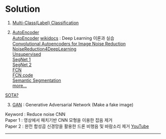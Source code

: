 Solution
===================


1. [Multi-Class(Label) Classification](https://wordbe.tistory.com/entry/ML-Cross-entropyCategorical-Binary%EC%9D%98-%EC%9D%B4%ED%95%B4)

2. [AutoEncoder](https://wjddyd66.github.io/pytorch/Pytorch-AutoEncoder/)    
[AutoEncoder](https://debuggercafe.com/autoencoder-neural-network-application-to-image-denoising/)
[wikidocs](https://wikidocs.net/3413) : Deep Learning 이론과 실습    
[Convolutional Autoencoders for Image Noise Reduction](https://towardsdatascience.com/convolutional-autoencoders-for-image-noise-reduction-32fce9fc1763)   
[NoiseReduction4DeepLearning](https://github.com/hashnut/NoiseReduction4DeepLearning)    
[Unsupervised](https://ebbnflow.tistory.com/165)     
[SegNet 1](https://github.com/say4n/pytorch-segnet/blob/master/src/model.py)    
[SegNet 2](https://medium.com/hyunjulie/1%ED%8E%B8-semantic-segmentation-%EC%B2%AB%EA%B1%B8%EC%9D%8C-4180367ec9cb)     
[FCN](https://medium.com/@msmapark2/fcn-%EB%85%BC%EB%AC%B8-%EB%A6%AC%EB%B7%B0-fully-convolutional-networks-for-semantic-segmentation-81f016d76204)    
[FCN code](https://github.com/pochih/FCN-pytorch)    
[Semantic Segmentation](https://kuklife.tistory.com/117?category=872135)   
[more...](https://kuklife.tistory.com/121?category=872135)


[SOTA?](https://paperswithcode.com/sota/semantic-segmentation-on-cityscapes)


3. [GAN](https://dreamgonfly.github.io/blog/gan-explained/) : Generative Adversarial Network (Make a fake image)


Keyword : Reduce noise CNN    
Paper 1 : 영상에서 패치기반 CNN 모형을 이용한 잡음 제거    
Paper 2 : 완전 합성곱 신경망을 활용한 드론 비행음 및 바람소리 제거 [YouTube](https://www.youtube.com/watch?v=4LYmovbp5vA)    

-------------------------------------
